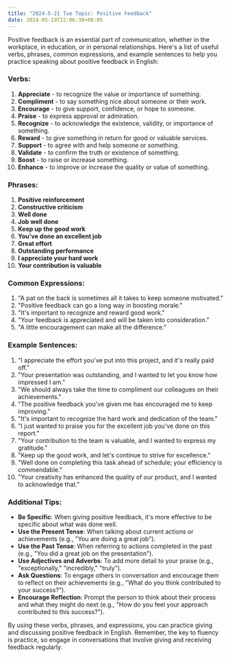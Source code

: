 ```yaml
---
title: "2024-5-21 Tue Topic: Positive Feedback"
date: 2024-05-19T22:06:38+08:05
---
```


Positive feedback is an essential part of communication, whether in the workplace, in education, or in personal relationships. Here's a list of useful verbs, phrases, common expressions, and example sentences to help you practice speaking about positive feedback in English:

### Verbs:
1. **Appreciate** - to recognize the value or importance of something.
2. **Compliment** - to say something nice about someone or their work.
3. **Encourage** - to give support, confidence, or hope to someone.
4. **Praise** - to express approval or admiration.
5. **Recognize** - to acknowledge the existence, validity, or importance of something.
6. **Reward** - to give something in return for good or valuable services.
7. **Support** - to agree with and help someone or something.
8. **Validate** - to confirm the truth or existence of something.
9. **Boost** - to raise or increase something.
10. **Enhance** - to improve or increase the quality or value of something.

### Phrases:
1. **Positive reinforcement**
2. **Constructive criticism**
3. **Well done**
4. **Job well done**
5. **Keep up the good work**
6. **You've done an excellent job**
7. **Great effort**
8. **Outstanding performance**
9. **I appreciate your hard work**
10. **Your contribution is valuable**

### Common Expressions:
1. "A pat on the back is sometimes all it takes to keep someone motivated."
2. "Positive feedback can go a long way in boosting morale."
3. "It's important to recognize and reward good work."
4. "Your feedback is appreciated and will be taken into consideration."
5. "A little encouragement can make all the difference."

### Example Sentences:
1. "I appreciate the effort you've put into this project, and it's really paid off."
2. "Your presentation was outstanding, and I wanted to let you know how impressed I am."
3. "We should always take the time to compliment our colleagues on their achievements."
4. "The positive feedback you've given me has encouraged me to keep improving."
5. "It's important to recognize the hard work and dedication of the team."
6. "I just wanted to praise you for the excellent job you've done on this report."
7. "Your contribution to the team is valuable, and I wanted to express my gratitude."
8. "Keep up the good work, and let's continue to strive for excellence."
9. "Well done on completing this task ahead of schedule; your efficiency is commendable."
10. "Your creativity has enhanced the quality of our product, and I wanted to acknowledge that."

### Additional Tips:
- **Be Specific**: When giving positive feedback, it's more effective to be specific about what was done well.
- **Use the Present Tense**: When talking about current actions or achievements (e.g., "You are doing a great job").
- **Use the Past Tense**: When referring to actions completed in the past (e.g., "You did a great job on the presentation").
- **Use Adjectives and Adverbs**: To add more detail to your praise (e.g., "exceptionally," "incredibly," "truly").
- **Ask Questions**: To engage others in conversation and encourage them to reflect on their achievements (e.g., "What do you think contributed to your success?").
- **Encourage Reflection**: Prompt the person to think about their process and what they might do next (e.g., "How do you feel your approach contributed to this success?").

By using these verbs, phrases, and expressions, you can practice giving and discussing positive feedback in English. Remember, the key to fluency is practice, so engage in conversations that involve giving and receiving feedback regularly.
